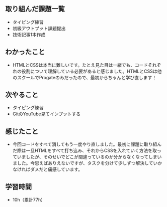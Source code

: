 ## 取り組んだ課題一覧
- タイピング練習
- 初級アウトプット課題提出
- 技術記事1本作成
## わかったこと
- HTMLとCSSは本当に難しいです。たとえ見た目は一緒でも、コードそれぞれの役割について理解している必要があると感じました。HTMLとCSSは他のスクールでProgateのみだったので、最初からちゃんと学び直します！
## 次やること
- タイピング練習
- GitのYouTube見てインプットする
## 感じたこと
- 今回コードをすべて消してもう一度やり直しました。最初に課題に取り組んだ際は一旦HTMLをすべて打ち込み、それからCSSを入れていく方法を取っていましたが、そのせいでどこが間違っているのか分からなくなってしまいました。今思えばありえないですが、タスクを分けて少しずつ解決していかなければダメだと痛感しています。
## 学習時間
- 10h（累計77h）
